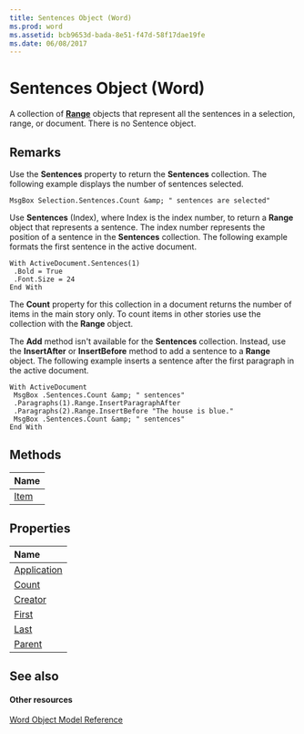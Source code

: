 ```yaml
---
title: Sentences Object (Word)
ms.prod: word
ms.assetid: bcb9653d-bada-8e51-f47d-58f17dae19fe
ms.date: 06/08/2017
---
```



# Sentences Object (Word)

A collection of **[Range](range-object-word.md)** objects that represent all the sentences in a selection, range, or document. There is no Sentence object.


## Remarks

Use the **Sentences** property to return the **Sentences** collection. The following example displays the number of sentences selected.


```
MsgBox Selection.Sentences.Count &amp; " sentences are selected"
```

Use **Sentences** (Index), where Index is the index number, to return a **Range** object that represents a sentence. The index number represents the position of a sentence in the **Sentences** collection. The following example formats the first sentence in the active document.




```
With ActiveDocument.Sentences(1) 
 .Bold = True 
 .Font.Size = 24 
End With
```

The **Count** property for this collection in a document returns the number of items in the main story only. To count items in other stories use the collection with the **Range** object.

The **Add** method isn't available for the **Sentences** collection. Instead, use the **InsertAfter** or **InsertBefore** method to add a sentence to a **Range** object. The following example inserts a sentence after the first paragraph in the active document.




```
With ActiveDocument 
 MsgBox .Sentences.Count &amp; " sentences" 
 .Paragraphs(1).Range.InsertParagraphAfter 
 .Paragraphs(2).Range.InsertBefore "The house is blue." 
 MsgBox .Sentences.Count &amp; " sentences" 
End With
```


## Methods



|**Name**|
|:-----|
|[Item](sentences-item-method-word.md)|

## Properties



|**Name**|
|:-----|
|[Application](sentences-application-property-word.md)|
|[Count](sentences-count-property-word.md)|
|[Creator](sentences-creator-property-word.md)|
|[First](sentences-first-property-word.md)|
|[Last](sentences-last-property-word.md)|
|[Parent](sentences-parent-property-word.md)|

## See also


#### Other resources


[Word Object Model Reference](http://msdn.microsoft.com/library/be452561-b436-bb9b-6f94-3faa9a74a6fd%28Office.15%29.aspx)
